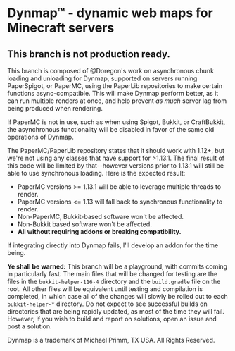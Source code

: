 # Dynmap™ - dynamic web maps for Minecraft servers

## This branch is not production ready.

This branch is composed of @Doregon's work on asynchronous chunk loading and unloading for Dynmap, supported on servers running PaperSpigot, or PaperMC, using the PaperLib repositories to make certain functions async-compatible. This will make Dynmap perform better, as it can run multiple renders at once, and help prevent _as much_ server lag from being produced when rendering.

If PaperMC is not in use, such as when using Spigot, Bukkit, or CraftBukkit, the asynchronous functionality will be disabled in favor of the same old operations of Dynmap.

The PaperMC/PaperLib repository states that it should work with 1.12+, but we're not using any classes that have support for >1.13.1. The final result of this code will be limited by that--however versions prior to 1.13.1 will still be able to use synchronous loading. Here is the expected result:

* PaperMC versions >= 1.13.1 will be able to leverage multiple threads to render.
* PaperMC versions <= 1.13 will fall back to synchronous functionality to render.
* Non-PaperMC, Bukkit-based software won't be affected.
* Non-Bukkit based software won't be affected.
* **All without requiring addons or breaking compatibility.**

If integrating directly into Dynmap fails, I'll develop an addon for the time being.

**Ye shall be warned:** This branch will be a playground, with commits coming in particularly fast. The main files that will be changed for testing are the files in the `bukkit-helper-116-4` directory and the `build.gradle` file on the root. All other files will be equivalent until testing and compilation is completed, in which case all of the changes will slowly be rolled out to each `bukkit-helper-*` directory. Do not expect to see successful builds on directories that are being rapidly updated, as most of the time they will fail. However, if you wish to build and report on solutions, open an issue and post a solution.

Dynmap is a trademark of Michael Primm, TX USA.  All Rights Reserved.
